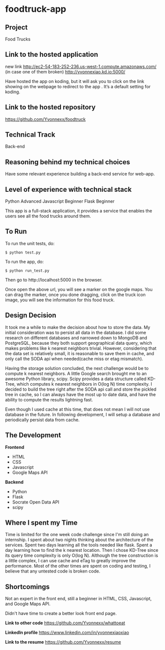 foodtruck-app
============

Project
--------
Food Trucks 

Link to the hosted application
----------
new link http://ec2-54-183-252-236.us-west-1.compute.amazonaws.com/ (in case one of them broken)
http://yvonnexiao.kd.io:5000/


Have hosted the app on koding, but it will ask you to click on the link showing on the webpage to redirect to the app . It’s a default setting for koding.

Link to the hosted repository
------------------
https://github.com/Yvonnexx/foodtruck

Technical Track
----------------
Back-end

Reasoning behind my technical choices
--------------------------------------
Have some relevant experience building a back-end service for web-app.

Level of experience with technical stack
-----------------------------------------
Python Advanced 
Javascript Beginner 
Flask Beginner

This app is a full-stack application, it provides a service that enables the users see all the food trucks around them.

To Run
-------
To run the unit tests, do:
```
$ python test.py
```

To run the app, do:
```
$ python run_test.py
```
Then go to http://localhost:5000 in the browser.

Once open the above url, you will see a marker on the google maps. You can drag the marker, once you done dragging, click on the truck icon image, you will see the information for this food truck.

Design Decision
---------------
It took me a while to make the decision about how to store the data. My initial consideration was to persist all data in the database. I did some research on different databases and narrowed down to MongoDB and PostgreSQL, because they both support geographical data query, which makes problems like k nearest neighbors trivial. However, considering that the data set is relatively small, it is reasonable to save them in cache, and only call the SODA api when needed(cache miss or etag mismatch).

Having the storage solution concluded, the next challenge would be to compute k nearest neighbors. A little Google search brought me to an awesome Python library, scipy. Scipy provides a data structure called KD-Tree, which computes k nearest neighbors in O(log N) time complexity. I decided to build the tree right after the SODA api call and store the pickled tree in cache, so I can always have the most up to date data, and have the ability to compute the results lightning fast.

Even though I used cache at this time, that does not mean I will not use database in the future. In following development, I will setup a database and periodically persist data from cache.

The Development
---------------

**Frontend**
* HTML
* CSS
* Javascript
* Google Maps API

**Backend**
* Python
* Flask
* Socrate Open Data API
* scipy

Where I spent my Time
---------------------
Time is limited for the one week code challenge since I'm still doing an internship. I spent about two nights thinking about the architecture of the services. Spent two days learning all the tools needed like flask. Spent a day learning how to find the k nearest location. Then I chose KD-Tree since its query time complexity is only O(log N). Although the tree construction is a little complex, I can use cache and eTag to greatly improve the performance. Most of the other times are spent on coding and testing, I believe that any untested code is broken code.

Shortcomings
-------------
Not an expert in the front end, still a beginner in HTML, CSS, Javascript, and Google Maps API. 

Didn't have time to create a better look front end page.

**Link to other code**
https://github.com/Yvonnexx/whattoeat

**Linkedln profile**
https://www.linkedin.com/in/yvonnexiaoxiao

**Link to the resume**
https://github.com/Yvonnexx/resume
